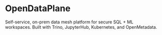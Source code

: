 # OpenDataPlane
Self-service, on-prem data mesh platform for secure SQL + ML workspaces. Built with Trino, JupyterHub, Kubernetes, and OpenMetadata.
